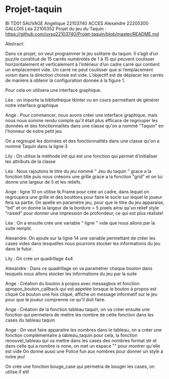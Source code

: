 # Projet-taquin
BI TD01
SAUVAGE Angélique 22103740
ACCES   Alexandre 22205300
GALLOIS Léa       22105352
Projet du jeu du Taquin : https://github.com/uvsq22103740/Projet-taquin/blob/master/README.md


Abstract:

Dans ce projet, on veut programmer le jeu solitaire du taquin.
Il s’agit d’un puzzle constitué de 15 carrés numérotés de 1 à 15 qui peuvent coulisser horizontalement et verticalement à l’intérieur d’un cadre carré
qui contient un emplacement vide. Un carré ne peut coulisser que si l’emplacement voisin dans la direction choisie est vide.
L’objectif est de déplacer les carrés de manière à obtenir la configuration donnée à la figure 1.

Pour cela on utilisera une interface graphique.

Léa : on importe la bibliothèque tkinter vu en cours permettant de générer notre interface graphique

Ange : Pour commencer, nous avons créer une interface graphique, mais nous nous somme rendu compte qu'il était plus efficace de regrouper les données et des fonctionnalités dans une classe qu'on a nommé "Taquin" en l'honneur de notre petit jeu.

On a regroupé les données et des fonctionnalités dans une classe qu'on a nommé Taquin dans la ligne 3

Lily : On utilise la méthode init qui est une fonction qui permet d'initialiser les attributs de la classe

Léa : Nous rajoutons le titre du jeu nommé " Jeu du taquin " grace a la fonction title puis nous créeons une grille grace a la fonction "grid" et on lui donne une largeur de 5 et les reliefs.

Ange : ligne 10 on utilise tk.Frame pour crée un cadre, dans lequel on regroupera une grille et des bouttons pour faire le socle sur lequel le joueur fera sa partie.
On apelle en paramètre jeu, pour que le titre du jeu apparaise, "bd" et on donne la largeur de la bordure = 5 pixels ainsi qu'un relief style "raised" pour donner une impression de profondeur, ce qui est plus réaliste!

Léa : On a ensuite crée une variable " ligne " vide que nous allons par la suite remplir.

Alexandre: On ajoute sur la ligne 14 une variable permettant de créer les cases vides dans lesquelles nous pourrons stocker les informations du jeu dans le futur.

Lily : On crée un quadrillage 4x4

Alexandre : Dans ce quadrillage on va paramétrer chaque bouton dans lesquels nous allons stocker les informations du jeu par la suite

Ange : Création du bouton à propos avec messagbox et fonction apropos_bouton_callback qui est appelée lorsque le bouton à propos est cliqué
Ce bouton une fois cliqué, affiche un message informatif sur le jeu pour que le joueur comprenne ce qu'il doit faire.

Ange : Création de la fonction tableau taquin, on va créer ensuite une fonction qui permetera de mettre les nombre de cette fonction dans les cases du tableau taquin

Ange : On veut faire apparaitre les nombres dans le tableau,
on a créer une fonction complémentaire à tableau_taquin pour cela, la fonction renouvel_tableau qui va mettre dans les cases des nombres format str et dans celle qui a nombre is none, on met un espace "" pour montrer qu'elle est vide
On donne aussi une Police fun aux nombres pour donner un style à notre jeu!

On crée une fonction bouge_case qui permetra de bouger les cases, on utilise if elif

